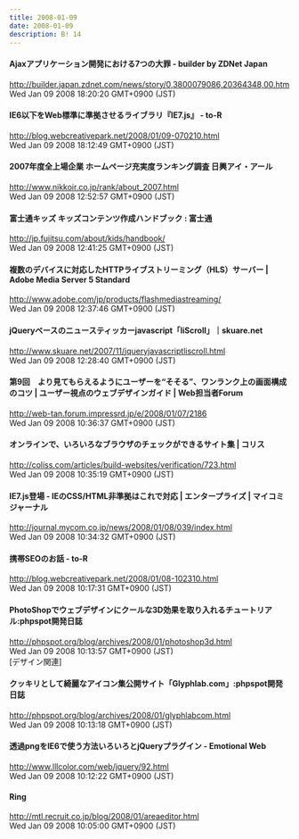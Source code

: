 ```yaml
---
title: 2008-01-09
date: 2008-01-09
description: B! 14
---
```


#### Ajaxアプリケーション開発における7つの大罪 - builder by ZDNet Japan
http://builder.japan.zdnet.com/news/story/0,3800079086,20364348,00.htm<br>
Wed Jan 09 2008 18:20:20 GMT+0900 (JST)<br>


#### IE6以下をWeb標準に準拠させるライブラリ『IE7.js』 - to-R
http://blog.webcreativepark.net/2008/01/09-070210.html<br>
Wed Jan 09 2008 18:12:49 GMT+0900 (JST)<br>


#### 2007年度全上場企業 ホームページ充実度ランキング調査 日興アイ・アール
http://www.nikkoir.co.jp/rank/about_2007.html<br>
Wed Jan 09 2008 12:52:57 GMT+0900 (JST)<br>


#### 富士通キッズ キッズコンテンツ作成ハンドブック : 富士通
http://jp.fujitsu.com/about/kids/handbook/<br>
Wed Jan 09 2008 12:41:25 GMT+0900 (JST)<br>


#### 複数のデバイスに対応したHTTPライブストリーミング（HLS）サーバー | Adobe Media Server 5 Standard
http://www.adobe.com/jp/products/flashmediastreaming/<br>
Wed Jan 09 2008 12:37:46 GMT+0900 (JST)<br>


#### jQueryベースのニュースティッカーjavascript「liScroll」｜skuare.net
http://www.skuare.net/2007/11/jqueryjavascriptliscroll.html<br>
Wed Jan 09 2008 12:28:40 GMT+0900 (JST)<br>


#### 第9回　より見てもらえるようにユーザーを“そそる”、ワンランク上の画面構成のコツ | ユーザー視点のウェブデザインガイド | Web担当者Forum
http://web-tan.forum.impressrd.jp/e/2008/01/07/2186<br>
Wed Jan 09 2008 10:36:37 GMT+0900 (JST)<br>


####   オンラインで、いろいろなブラウザのチェックができるサイト集 | コリス
http://coliss.com/articles/build-websites/verification/723.html<br>
Wed Jan 09 2008 10:35:19 GMT+0900 (JST)<br>


#### IE7.js登場 - IEのCSS/HTML非準拠はこれで対応 | エンタープライズ | マイコミジャーナル
http://journal.mycom.co.jp/news/2008/01/08/039/index.html<br>
Wed Jan 09 2008 10:34:32 GMT+0900 (JST)<br>


#### 携帯SEOのお話 - to-R
http://blog.webcreativepark.net/2008/01/08-102310.html<br>
Wed Jan 09 2008 10:17:31 GMT+0900 (JST)<br>


#### PhotoShopでウェブデザインにクールな3D効果を取り入れるチュートリアル:phpspot開発日誌
http://phpspot.org/blog/archives/2008/01/photoshop3d.html<br>
Wed Jan 09 2008 10:13:57 GMT+0900 (JST)<br>
[デザイン関連]


#### クッキリとして綺麗なアイコン集公開サイト「Glyphlab.com」:phpspot開発日誌
http://phpspot.org/blog/archives/2008/01/glyphlabcom.html<br>
Wed Jan 09 2008 10:13:18 GMT+0900 (JST)<br>


####   透過pngをIE6で使う方法いろいろとjQueryプラグイン - Emotional Web
http://www.lllcolor.com/web/jquery/92.html<br>
Wed Jan 09 2008 10:12:22 GMT+0900 (JST)<br>


#### Ring
http://mtl.recruit.co.jp/blog/2008/01/areaeditor.html<br>
Wed Jan 09 2008 10:05:00 GMT+0900 (JST)<br>



